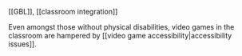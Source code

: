 [[GBL]], [[classroom integration]]

Even amongst those without physical disabilities, video games in the classroom are hampered by [[video game accessibility|accessibility issues]].

